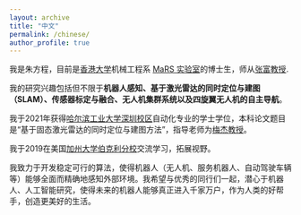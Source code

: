 ```yaml
---
layout: archive
title: "中文"
permalink: /chinese/
author_profile: true
---
```


我是朱方程，目前是[香港大学](https://www.hku.hk/)机械工程系 [MaRS 实验室](https://mars.hku.hk/)的博士生，师从[张富教授](https://www.mech.hku.hk/academic-staff/zhang-f).

我的研究兴趣包括但不限于**机器人感知、基于激光雷达的同时定位与建图（SLAM）、传感器标定与融合、无人机集群系统以及四旋翼无人机的自主导航**。

我于2021年获得[哈尔滨工业大学深圳校区](https://www.hitsz.edu.cn/)自动化专业的学士学位，本科论文题目是“基于固态激光雷达的同时定位与建图方法”，指导老师为[梅杰教授](https://faculty.hitsz.edu.cn/meijie)。

我于2019在美国[加州大学伯克利分校](https://www.berkeley.edu/)交流学习，拓展视野。

我致力于开发稳定可行的算法，使得机器人（无人机、服务机器人、自动驾驶车辆等）能够全面而精确地感知外部环境。我希望与优秀的同行们一起，潜心于机器人、人工智能研究，使得未来的机器人能够真正进入千家万户，作为人类的好帮手，创造更美好的生活。
